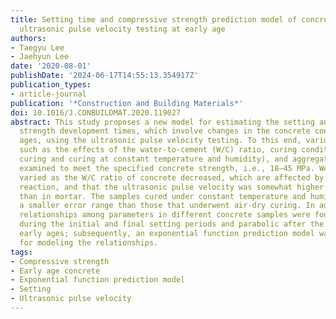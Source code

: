 ```yaml
---
title: Setting time and compressive strength prediction model of concrete by nondestructive
  ultrasonic pulse velocity testing at early age
authors:
- Taegyu Lee
- Jaehyun Lee
date: '2020-08-01'
publishDate: '2024-06-17T14:55:13.354917Z'
publication_types:
- article-journal
publication: '*Construction and Building Materials*'
doi: 10.1016/J.CONBUILDMAT.2020.119027
abstract: This study proposes a new model for estimating the setting and compressive
  strength development times, which involve changes in the concrete condition at early
  ages, using the ultrasonic pulse velocity testing. To this end, various effects,
  such as the effects of the water-to-cement (W/C) ratio, curing conditions (air-dry
  curing and curing at constant temperature and humidity), and aggregate, were experimentally
  examined to meet the specified concrete strength, i.e., 18–45 MPa. We found that
  varied as the W/C ratio of concrete decreased, which are affected by the hydration
  reaction, and that the ultrasonic pulse velocity was somewhat higher in concrete
  than in mortar. The samples cured under constant temperature and humidity exhibited
  a smaller error range than those that underwent air-dry curing. In addition, the
  relationships among parameters in different concrete samples were found to be linear
  during the initial and final setting periods and parabolic after the final set at
  early ages; subsequently, an exponential function prediction model was proposed
  for modeling the relationships.
tags:
- Compressive strength
- Early age concrete
- Exponential function prediction model
- Setting
- Ultrasonic pulse velocity
---
```

